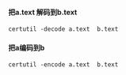 #### 把a.text 解码到b.text

```
certutil -decode a.text  b.text
```

####  把a编码到b

```
certutil -encode a.text  b.text
```

